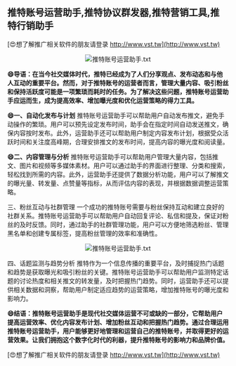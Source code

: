 ## **推特账号运营助手,推特协议群发器,推特营销工具,推特行销助手**

[😍想了解推广相关软件的朋友请登录 http://www.vst.tw](http://www.vst.tw)

 <center><img src="https://vst.tw/MP4/tuiguang/png/1.png" alt="推特账号运营助手.txt"></center>

**😄导语：在当今社交媒体时代，推特已经成为了人们分享观点、发布动态和与他人互动的重要平台。然而，对于推特账号的运营者而言，管理大量内容、吸引粉丝和保持活跃度可能是一项繁琐而耗时的任务。为了解决这些问题，推特账号运营助手应运而生，成为提高效率、增加曝光度和优化运营策略的得力工具。**

**😄一、自动化发布与计划**
推特账号运营助手可以帮助用户自动发布推文，避免手动操作的繁琐。用户可以预先设定发布时间，助手会在指定时间自动发送推文，确保内容按时发布。此外，运营助手还可以帮助用户制定内容发布计划，根据受众活跃时间和关注度高峰期，合理安排推文的发布时间，提高内容的曝光度和阅读量。

**😄二、内容管理与分析**
推特账号运营助手可以帮助用户管理大量内容，包括推文、图片和视频等多媒体素材。用户可以通过助手的界面进行整理、分类和搜索，轻松找到所需的内容。此外，运营助手还提供了数据分析功能，用户可以了解推文的曝光量、转发量、点赞量等指标，从而评估内容的表现，并根据数据调整运营策略。

三、粉丝互动与社群管理
一个成功的推特账号需要与粉丝保持互动和建立良好的社群关系。推特账号运营助手可以帮助用户自动回复评论、私信和提及，保证对粉丝的及时反馈。同时，通过助手的社群管理功能，用户可以方便地筛选粉丝、管理黑名单和创建专属标签，提高粉丝管理的效率和准确性。

 <center><img src="https://vst.tw/MP4/tuiguang/png/1.png" alt="推特账号运营助手.txt"></center>

四、话题监测与趋势分析
推特作为一个信息传播的重要平台，及时捕捉热门话题和趋势是获取曝光和吸引粉丝的关键。推特账号运营助手可以帮助用户监测特定话题的讨论热度和相关推文的转发量，及时把握热门趋势。同时，运营助手还可以提供相关数据和洞察，帮助用户制定适应趋势的运营策略，增加推特账号的曝光度和影响力。

**😄结语：推特账号运营助手是现代社交媒体运营不可或缺的一部分，它帮助用户提高运营效率、优化内容发布计划、增加粉丝互动和把握热门趋势。通过合理运用推特账号运营助手，用户能够更好地管理和运营自己的推特账号，并取得更好的运营效果。让我们拥抱这个数字化时代的利器，提升推特账号的影响力和品牌价值。**

[😍想了解推广相关软件的朋友请登录 http://www.vst.tw](http://www.vst.tw)



